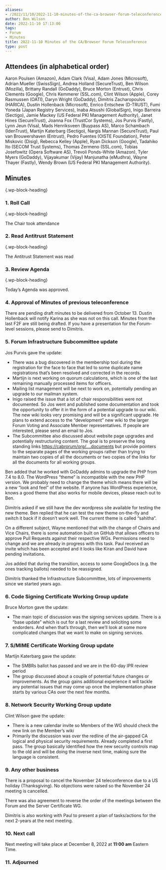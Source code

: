 ```yaml
---
aliases:
- /2022/11/10/2022-11-10-minutes-of-the-ca-browser-forum-teleconference/
author: Ben Wilson
date: 2022-11-10 17:13:00
tags:
- Forum
- Minutes
title: 2022-11-10 Minutes of the CA/Browser Forum Teleconference
type: post
---
```


## Attendees (in alphabetical order)

Aaron Poulsen (Amazon), Adam Clark (Visa), Adam Jones (Microsoft), Adrian Mueller (SwissSign), Andrea Holland (SecureTrust), Ben Wilson (Mozilla), Brittany Randall (GoDaddy), Bruce Morton (Entrust), Chris Clements (Google), Chris Kemmerer (SSL.com), Clint Wilson (Apple), Corey Rasmussen (OATI), Daryn Wright (GoDaddy), Dimitris Zacharopoulos (HARICA), Dustin Hollenback (Microsoft), Enrico Entschew (D-TRUST), Fumi Yoneda (Japan Registry Services), Inaba Atsushi (GlobalSign), Inigo Barreira (Sectigo), Jamie Mackey (US Federal PKI Management Authority), Janet Hines (SecureTrust), Joanna Fox (TrustCor Systems), Jos Purvis (Fastly), Lynn Jeun (Visa), Mads Henriksveen (Buypass AS), Marco Schambach (IdenTrust), Martijn Katerbarg (Sectigo), Nargis Mannan (SecureTrust), Paul van Brouwershaven (Entrust), Pedro Fuentes (OISTE Foundation), Peter Miskovic (Disig), Rebecca Kelley (Apple), Ryan Dickson (Google), Tadahiko Ito (SECOM Trust Systems), Thomas Zermeno (SSL.com), Tobias Josefowitz (Opera Software AS), Trevoli Ponds-White (Amazon), Tyler Myers (GoDaddy), Vijayakumar (Vijay) Manjunatha (eMudhra), Wayne Thayer (Fastly), Wendy Brown (US Federal PKI Management Authority).

## Minutes

{.wp-block-heading}

### 1. Roll Call

{.wp-block-heading}

The Chair took attendance

### 2. Read Antitrust Statement

{.wp-block-heading}

The Antitrust Statement was read

### 3. Review Agenda

{.wp-block-heading}

Today’s Agenda was approved.

### 4. Approval of Minutes of previous teleconference

There are pending draft minutes to be delivered from October 13. Dustin Hollenback will notify Karina as she was not on this call. Minutes from the last F2F are still being drafted. If you have a presentation for the Forum-level sessions, please send to Dimitris.

### 5. Forum Infrastructure Subcommittee update

Jos Purvis gave the update:

- There was a bug discovered in the membership tool during the registration for the face to face that led to some duplicate name registrations that’s been resolved and corrected in the records.
- Martijn is next working on quorum calculations, which is one of the last remaining manually processed items for officers.
- Mailing list management will be next to work on, potentially pending an upgrade to our mailman system.
- Inigo raised the issue that a lot of chair responsibilities were not documented. So Jos went and published some documentation and took the opportunity to offer it in the form of a potential upgrade to our wiki. The new wiki looks very promising and will be a significant upgrade. He plans to extend access to the “development” new wiki to the larger Forum Voting and Associate Member representatives. If people are interested, please send an email to Jos.
- The Subcommittee also discussed about website page upgrades and potentially restructuring content. The goal is to preserve the long standing links [https://cabrorum/org/….documents](https://cabrorum/org/....documents) but provide pointers to the separate pages of the working groups rather than trying to maintain two copies of all the documents or two copies of the links for all the documents for all working groups.

Ben added that he worked with GoDaddy admins to upgrade the PHP from 7.4 to 8.0. The WordPress “theme” is incompatible with the new PHP version. We probably need to change the theme which means there will be a new “look and feel” of the website. If anyone has WordPress experience, knows a good theme that also works for mobile devices, please reach out to Ben.

Dimitris asked if we still have the dev wordpress site available for testing the new theme. Ben replied that he can test the new theme on-the-fly and switch it back if it doesn’t work well. The current theme is called “sahitha”.

On a different subject, Wayne mentioned that with the change of Chairs and Vice Chairs, there is some automation built on GitHub that allows officers to approve Pull Requests against their respective WGs. Permissions need to change and we are already in progress with this task. Paul received an invite which has been accepted and it looks like Kiran and David have pending invitations.

Jos added that during the transition, access to some GoogleDocs (e.g. the ones tracking ballots) needed to be reassigned.

Dimitris thanked the Infrastructure Subcommittee, lots of improvements since we started years ago.

### 6. Code Signing Certificate Working Group update

Bruce Morton gave the update:

- The main topic of discussion was the signing services update. There is a “base update” which is out for a last review and soliciting some endorders. And when that’s through, then we’ll look at some more complicated changes that we want to make on signing services.

### 7. S/MIME Certificate Working Group update

Martijn Katerbarg gave the update:

- The SMBRs ballot has passed and we are in the 60-day IPR review period
- The group discussed about a couple of potential future changes or improvements. As the group gains additional experience it will tackle any potential issues that may come up once the implementation phase starts by various CAs over the next few months.

### 8. Network Security Working Group update

Clint Wilson gave the update:

- There is a new calendar invite so Members of the WG should check the new link on the Member’s wiki
- Primarily the discussion was over the redline of the air-gapped CA logical and physical security requirements. Already completed a first pass. The group basically identified how the new security controls map to the old and will be doing the inverse next time, making sure the language is consistent.

### 9. Any other business

There is a proposal to cancel the November 24 teleconference due to a US holiday (Thanksgiving). No objections were raised so the November 24 meeting is cancelled.

There was also agreement to reverse the order of the meetings between the Forum and the Server Certificate WG.

Dimitris is also working with Paul to present a plan of tasks/actions for the next 2-years at the next meeting.

### 10. Next call

Next meeting will take place at December 8, 2022 at **11:00 am** Eastern Time.

### 11. Adjourned